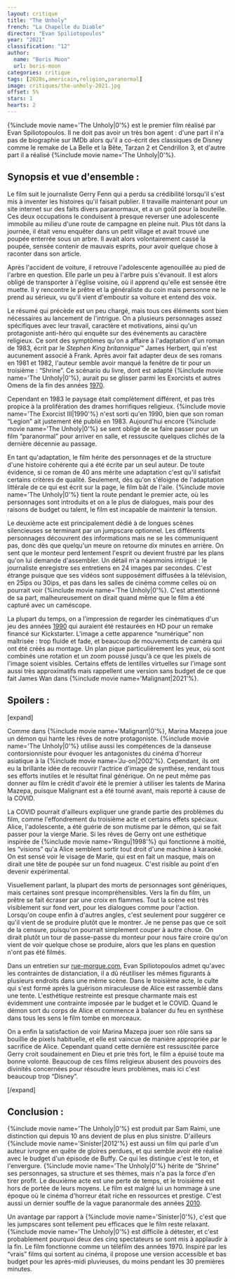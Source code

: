 ```yaml
---
layout: critique
title: "The Unholy"
french: "La Chapelle du Diable"
director: "Evan Spiliotopoulos"
year: "2021"
classification: "12"
author:
  name: "Boris Moon"
  url: boris-moon
categories: critique
tags: [2020s,americain,religion,paranormal]
image: critiques/the-unholy-2021.jpg
offset: 5%
stars: 1
hearts: 2
---
```


{%include movie name='The Unholy|0'%} est le premier film réalisé par Evan Spiliotopoulos. Il ne doit pas avoir un très bon agent : d'une part il n'a pas de biographie sur IMDb alors qu'il a co-écrit des classiques de Disney comme le remake de La Belle et la Bête, Tarzan 2 et Cendrillon 3, et d'autre part il a réalisé {%include movie name='The Unholy|0'%}.

## Synopsis et vue d'ensemble :

Le film suit le journaliste Gerry Fenn qui a perdu sa crédibilité lorsqu'il s'est mis à inventer les histoires qu'il faisait publier. Il travaille maintenant pour un site internet sur des faits divers paranormaux, et a un goût pour la bouteille. Ces deux occupations le conduisent à presque reverser une adolescente immobile au milieu d'une route de campagne en pleine nuit. Plus tôt dans la journée, il était venu enquêter dans un petit village et avait trouvé une poupée enterrée sous un arbre. Il avait alors volontairement cassé la poupée, sensée contenir de mauvais esprits, pour avoir quelque chose à raconter dans son article.

Après l'accident de voiture, il retrouve l'adolescente agenouillée au pied de l'arbre en question. Elle parle un peu à l'arbre puis s'évanouit. Il est alors obligé de transporter à l'église voisine, où il apprend qu'elle est sensée être muette. Il y rencontre le prêtre et la généraliste du coin mais personne ne le prend au sérieux, vu qu'il vient d'emboutir sa voiture et entend des voix.

Le résumé qui précède est un peu chargé, mais tous ces éléments sont bien nécessaires au lancement de l'intrigue. On a plusieurs personnages assez spécifiques avec leur travail, caractère et motivations, ainsi qu'un protagoniste anti-héro qui enquête sur des événements au caractère religieux. Ce sont des symptômes qu'on a affaire à l'adaptation d'un roman de 1983, écrit par le *Stephen King britannique*™ James Herbert, qui n'est aucunement associé à Frank. Après avoir fait adapter deux de ses romans en 1981 et 1982, l'auteur semble avoir manqué la fenêtre de tir pour un troisième : “Shrine”. Ce scénario du livre, dont est adapté {%include movie name='The Unholy|0'%}, aurait pu se glisser parmi les Exorcists et autres Omens de la fin des années [1970](1970s).

Cependant en 1983 le paysage était complètement différent, et pas très propice à la prolifération des drames horrifiques religieux. {%include movie name='The Exorcist III|1990'%} n'est sorti qu'en 1990, bien que son roman “Legion” ait justement été publié en 1983. Aujourd'hui encore {%include movie name='The Unholy|0'%} se sent obligé de se faire passer pour un film “paranormal” pour arriver en salle, et ressuscite quelques clichés de la dernière décennie au passage.

En tant qu'adaptation, le film hérite des personnages et de la structure d'une histoire cohérente qui a été écrite par un seul auteur. De toute évidence, si ce roman de 40 ans mérite une adaptation c'est qu'il satisfait certains critères de qualité. Seulement, dès qu'on s'éloigne de l'adaptation littérale de ce qui est écrit sur la page, le film bât de l'aile. {%include movie name='The Unholy|0'%} tient la route pendant le premier acte, où les personnages sont introduits et on a le plus de dialogues, mais pour des raisons de budget ou talent, le film est incapable de maintenir la tension.

Le deuxième acte est principalement dédié à de longues scènes silencieuses se terminant par un jumpscare optionnel. Les différents personnages découvrent des informations mais ne se les communiquent pas, donc dès que quelqu'un meure on retourne dix minutes en arrière. On sent que le monteur perd lentement l'esprit ou devient frustré par les plans qu'on lui demande d'assembler. Un détail m'a néanmoins intrigué : le journaliste enregistre ses entretiens en 24 images par secondes. C'est étrange puisque que ses vidéos sont supposément diffusées à la télévision, en 25ips ou 30ips, et pas dans les salles de cinéma comme celles où on pourrait voir {%include movie name='The Unholy|0'%}. C'est attentionné de sa part, malheureusement on dirait quand même que le film a été capturé avec un caméscope.

La plupart du temps, on a l'impression de regarder les cinématiques d'un jeu des années [1990](1990s) qui auraient été restaurées en HD pour un remake financé sur Kickstarter. L'image a cette apparence “numérique” non maîtrisée : trop fluide et fade, et beaucoup de mouvements de caméra qui ont été créés au montage. Un plan pique particulièrement les yeux, où sont combinés une rotation et un zoom poussé jusqu'à ce que les pixels de l'image soient visibles. Certains effets de lentilles virtuelles sur l'image sont aussi très approximatifs mais rappellent une version sans budget de ce que fait James Wan dans {%include movie name='Malignant|2021'%}.

## Spoilers :

[expand]

Comme dans {%include movie name='Malignant|0'%}, Marina Mazepa joue un démon qui hante les rêves de notre protagoniste. {%include movie name='The Unholy|0'%} utilise aussi les compétences de la danseuse contorsionniste pour évoquer les antagonistes du cinéma d'horreur asiatique à la {%include movie name='Ju-on|2002'%}. Cependant, ils ont eu la brillante idée de recouvrir l'actrice d'image de synthèse, rendant tous ses efforts inutiles et le résultat final générique. On ne peut même pas donner au film le crédit d'avoir été le premier à utiliser les talents de Marina Mazepa, puisque Malignant est a été tourné avant, mais reporté à cause de la COVID.

La COVID pourrait d'ailleurs expliquer une grande partie des problèmes du film, comme l'effondrement du troisième acte et certains effets spéciaux. Alice, l'adolescente, a été guérie de son mutisme par le démon, qui se fait passer pour la vierge Marie. Si les rêves de Gerry ont une esthétique inspirée de {%include movie name='Ringu|1998'%} qui fonctionne à moitié, les “visions” qu'a Alice semblent sortir tout droit d'une machine à karaoké. On est sensé voir le visage de Marie, qui est en fait un masque, mais on dirait une tête de poupée sur un fond nuageux. C'est risible au point d'en devenir expérimental.

Visuellement parlant, la plupart des morts de personnages sont génériques, mais certaines sont presque incompréhensibles. Vers la fin du film, un prêtre se fait écraser par une croix en flammes. Tout la scène est très visiblement sur fond vert, pour les dialogues comme pour l'action. Lorsqu'on coupe enfin à d'autres angles, c'est seulement pour suggérer ce qu'il vient de se produire plutôt que le montrer. Je ne pense pas que ce soit de la censure, puisqu'on pourrait simplement couper à autre chose. On dirait plutôt un tour de passe-passe du monteur pour nous faire croire qu'on vient de voir quelque chose se produire, alors que les plans en question n'ont pas été filmés.

Dans un entretien sur [rue-morgue.com](https://www.rue-morgue.com/evan-spiliotopoulos-assumes-the-directors-chair-with-the-unholy/), Evan Spiliotopoulos admet qu'avec les contraintes de distanciation, il a dû réutiliser les mêmes figurants à plusieurs endroits dans une même scène. Dans le troisième acte, le culte qui s'est formé après la guérison miraculeuse de Alice est rassemblé dans une tente. L'esthétique restreinte est presque charmante mais est évidemment une contrainte imposée par le budget et le COVID. Quand le démon sort du corps de Alice et commence à balancer du feu en synthèse dans tous les sens le film tombe en morceaux.

On a enfin la satisfaction de voir Marina Mazepa jouer son rôle sans sa bouillie de pixels habituelle, et elle est vaincue de manière appropriée par le sacrifice de Alice. Cependant quand cette dernière est ressuscitée parce Gerry croit soudainement en Dieu et prie très fort, le film a épuisé toute ma bonne volonté. Beaucoup de ces films religieux abusent des pouvoirs des divinités concernées pour résoudre leurs problèmes, mais ici c'est beaucoup trop “Disney”.

[/expand]

## Conclusion :

{%include movie name='The Unholy|0'%} est produit par Sam Raimi, une distinction qui depuis 10 ans devient de plus en plus sinistre. D'ailleurs {%include movie name='Sinister|2012'%} est aussi un film qui parle d'un auteur ivrogne en quête de gloires perdues, et qui semble avoir été réalisé avec le budget d'un épisode de Buffy. Ce qui les distingue c'est le ton, et l'envergure. {%include movie name='The Unholy|0'%} hérite de “Shrine” ses personnages, sa structure et ses thèmes, mais n'a pas la force d'en tirer profit. Le deuxième acte est une perte de temps, et le troisième est hors de portée de leurs moyens. Le film est malgré lui un hommage à une époque où le cinéma d'horreur était riche en ressources et prestige. C'est aussi un dernier souffle de la vague paranormale des années [2010](2010s).

Un avantage par rapport à {%include movie name='Sinister|0'%}, c'est que les jumpscares sont tellement peu efficaces que le film reste relaxant. {%include movie name='The Unholy|0'%} est difficile à détester, et c'est probablement pourquoi deux des cinq spectateurs se sont mis à applaudir à la fin. Le film fonctionne comme un téléfilm des années 1970. Inspiré par les “vrais” films qui sortent au cinéma, il propose une version accessible et bas budget pour les après-midi pluvieuses, du moins pendant les 30 premières minutes.

